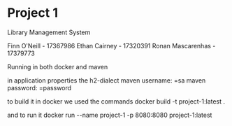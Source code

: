 # Project 1
Library Management System 

Finn O'Neill - 17367986
Ethan Cairney - 17320391
Ronan Mascarenhas - 17379773

Running in both docker and maven

in application properties the h2-dialect
maven username: =sa
maven password: =password

to build it in docker we used the commands
docker build -t project-1:latest .

and to run it 
docker run --name project-1 -p 8080:8080 project-1:latest
